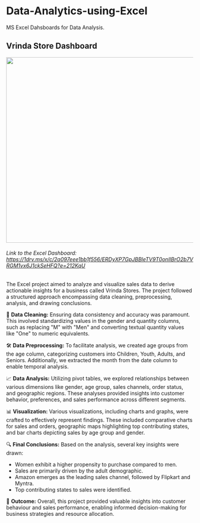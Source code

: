 # Data-Analytics-using-Excel

MS Excel Dahsboards for Data Analysis.  

## Vrinda Store Dashboard 
<img src="https://github.com/DDGaonkar/Data-Analytics-using-Excel/assets/33095020/b9446402-deea-4e7d-9206-0b2efc443f89" width=900 height=500>

###### _Link to the Excel Dashboard: https://1drv.ms/x/c/2a097eee1bb1f556/ERDyXP7GpJBBleTV9T0onlIBrO2b7VRGM1vx6J1ckSeHFQ?e=212KqU_

The Excel project aimed to analyze and visualize sales data to derive actionable insights for a business called Vrinda Stores. The project followed a structured approach encompassing data cleaning, preprocessing, analysis, and drawing conclusions. 

🧹 **Data Cleaning:**
Ensuring data consistency and accuracy was paramount. This involved standardizing values in the gender and quantity columns, such as replacing "M" with "Men" and converting textual quantity values like "One" to numeric equivalents.

🛠️ **Data Preprocessing:**
To facilitate analysis, we created age groups from the age column, categorizing customers into Children, Youth, Adults, and Seniors. Additionally, we extracted the month from the date column to enable temporal analysis.

📈 **Data Analysis:**
Utilizing pivot tables, we explored relationships between various dimensions like gender, age group, sales channels, order status, and geographic regions. These analyses provided insights into customer behavior, preferences, and sales performance across different segments.

📊 **Visualization:**
Various visualizations, including charts and graphs, were crafted to effectively represent findings. These included comparative charts for sales and orders, geographic maps highlighting top contributing states, and bar charts depicting sales by age group and gender.

🔍 **Final Conclusions:**
Based on the analysis, several key insights were drawn:
- Women exhibit a higher propensity to purchase compared to men.
- Sales are primarily driven by the adult demographic.
- Amazon emerges as the leading sales channel, followed by Flipkart and Myntra.
- Top contributing states to sales were identified.

🔮 **Outcome:**
Overall, this project provided valuable insights into customer behaviour and sales performance, enabling informed decision-making for business strategies and resource allocation.

